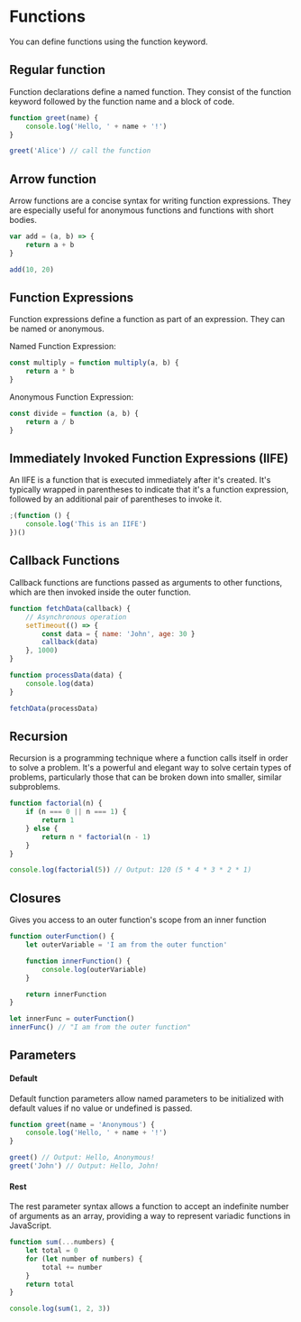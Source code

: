 # Functions

You can define functions using the function keyword.

## Regular function

Function declarations define a named function. They consist of the function keyword followed by the function name and a block of code.

```js
function greet(name) {
    console.log('Hello, ' + name + '!')
}

greet('Alice') // call the function
```

## Arrow function

Arrow functions are a concise syntax for writing function expressions. They are especially useful for anonymous functions and functions with short bodies.

```js
var add = (a, b) => {
    return a + b
}

add(10, 20)
```

## Function Expressions

Function expressions define a function as part of an expression. They can be named or anonymous.

Named Function Expression:

```js
const multiply = function multiply(a, b) {
    return a * b
}
```

Anonymous Function Expression:

```js
const divide = function (a, b) {
    return a / b
}
```

## Immediately Invoked Function Expressions (IIFE)

An IIFE is a function that is executed immediately after it's created. It's typically wrapped in parentheses to indicate that it's a function expression, followed by an additional pair of parentheses to invoke it.

```js
;(function () {
    console.log('This is an IIFE')
})()
```

## Callback Functions

Callback functions are functions passed as arguments to other functions, which are then invoked inside the outer function.

```js
function fetchData(callback) {
    // Asynchronous operation
    setTimeout(() => {
        const data = { name: 'John', age: 30 }
        callback(data)
    }, 1000)
}

function processData(data) {
    console.log(data)
}

fetchData(processData)
```

## Recursion

Recursion is a programming technique where a function calls itself in order to solve a problem. It's a powerful and elegant way to solve certain types of problems, particularly those that can be broken down into smaller, similar subproblems.

```js
function factorial(n) {
    if (n === 0 || n === 1) {
        return 1
    } else {
        return n * factorial(n - 1)
    }
}

console.log(factorial(5)) // Output: 120 (5 * 4 * 3 * 2 * 1)
```

## Closures

Gives you access to an outer function's scope from an inner function

```js
function outerFunction() {
    let outerVariable = 'I am from the outer function'

    function innerFunction() {
        console.log(outerVariable)
    }

    return innerFunction
}

let innerFunc = outerFunction()
innerFunc() // "I am from the outer function"
```

## Parameters

#### Default

Default function parameters allow named parameters to be initialized with default values if no value or undefined is passed.

```js
function greet(name = 'Anonymous') {
    console.log('Hello, ' + name + '!')
}

greet() // Output: Hello, Anonymous!
greet('John') // Output: Hello, John!
```

#### Rest

The rest parameter syntax allows a function to accept an indefinite number of arguments as an array, providing a way to represent variadic functions in JavaScript.

```js
function sum(...numbers) {
    let total = 0
    for (let number of numbers) {
        total += number
    }
    return total
}

console.log(sum(1, 2, 3))
```
